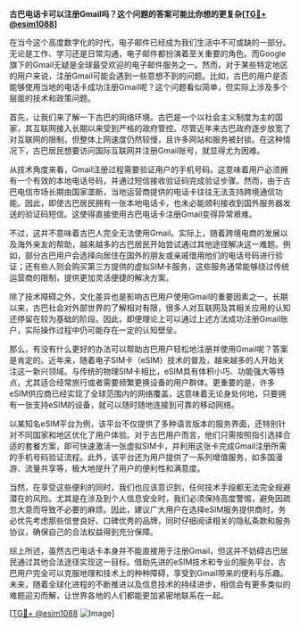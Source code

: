 **古巴电话卡可以注册Gmail吗？这个问题的答案可能比你想的更复杂[[TG💪+ @esim1088](https://t.me/s/esim1088)]**

在当今这个高度数字化的时代，电子邮件已经成为我们生活中不可或缺的一部分。无论是工作、学习还是日常沟通，电子邮件都扮演着至关重要的角色。而Google旗下的Gmail无疑是全球最受欢迎的电子邮件服务之一。然而，对于某些特定地区的用户来说，注册Gmail可能会遇到一些意想不到的问题。比如，古巴的用户是否能够使用当地的电话卡成功注册Gmail呢？这个问题看似简单，但实际上涉及多个层面的技术和政策问题。

首先，让我们来了解一下古巴的网络环境。古巴是一个以社会主义制度为主的国家，其互联网接入长期以来受到严格的政府管控。尽管近年来古巴政府逐步放宽了对互联网的限制，但整体上网速度仍然较慢，且许多网站和服务被封锁。在这种情况下，古巴居民想要访问国际互联网并注册Gmail账号，就显得尤为困难。

从技术角度来看，Gmail注册过程需要验证用户的手机号码。这意味着用户必须拥有一个有效的本地电话号码，并通过短信接收验证码完成验证步骤。然而，由于古巴电信市场长期由国家垄断，当地运营商提供的电话卡往往无法支持跨境通信功能。因此，即使古巴居民拥有一张本地电话卡，也未必能顺利接收到国外服务器发送的验证码短信。这使得直接使用古巴电话卡注册Gmail变得异常艰难。

不过，这并不意味着古巴人完全无法使用Gmail。实际上，随着跨境电商的发展以及海外亲友的帮助，越来越多的古巴居民开始尝试通过其他途径解决这一难题。例如，部分古巴用户会选择向居住在国外的朋友或亲戚借用他们的电话号码进行验证；还有些人则会购买第三方提供的虚拟SIM卡服务，这些服务通常能够绕过传统运营商的限制，提供更加灵活便捷的解决方案。

除了技术障碍之外，文化差异也是影响古巴用户使用Gmail的重要因素之一。长期以来，古巴社会对外部世界的了解相对有限，很多人对互联网及其相关应用的认知还停留在较为基础的阶段。因此，即便理论上可以通过上述方法成功注册Gmail账户，实际操作过程中仍可能存在一定的认知壁垒。

那么，有没有什么更好的办法可以帮助古巴用户轻松地注册并使用Gmail呢？答案是肯定的。近年来，随着电子SIM卡（eSIM）技术的普及，越来越多的人开始关注这一新兴领域。与传统的物理SIM卡相比，eSIM具有体积小巧、功能强大等特点，尤其适合经常旅行或者需要频繁更换设备的用户群体。更重要的是，许多eSIM供应商已经实现了全球范围内的网络覆盖，这意味着无论身处何地，只要拥有一张支持eSIM的设备，就可以随时随地连接到可靠的移动网络。

以某知名eSIM平台为例，该平台不仅提供了多种语言版本的服务界面，还特别针对不同国家和地区优化了用户体验。对于古巴用户而言，他们只需按照指引选择合适的套餐方案，即可快速激活一张虚拟SIM卡，并利用这张卡完成Gmail注册所需的手机号码验证流程。此外，该平台还为用户提供了一系列增值服务，如多国漫游、流量共享等，极大地提升了用户的便利性和满意度。

当然，在享受这些便利的同时，我们也应该意识到，任何技术手段都无法完全规避潜在的风险。尤其是在涉及到个人信息安全时，我们必须保持高度警惕，避免因疏忽大意而导致不必要的麻烦。因此，建议广大用户在选择eSIM服务提供商时，务必优先考虑那些信誉良好、口碑优秀的品牌，同时仔细阅读相关的隐私条款和服务协议，确保自己的合法权益得到充分保障。

综上所述，虽然古巴电话卡本身并不能直接用于注册Gmail，但这并不妨碍古巴居民通过其他合法途径实现这一目标。借助先进的eSIM技术和专业的服务平台，古巴用户完全可以克服地理和技术上的种种障碍，享受到Gmail带来的便利与乐趣。未来，随着全球化进程的不断推进以及信息技术的持续进步，相信会有更多类似的难题迎刃而解，让世界各地的人们都能更加紧密地联系在一起。

[[TG💪+ @esim1088](https://t.me/s/esim1088) ![Image](https://i.postimg.cc/4NQfJmqS/Snipaste-2025-05-13-00-14-12.png)]